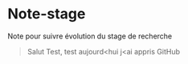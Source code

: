 # Note-stage
Note pour suivre évolution du stage de recherche

>Salut
Test, test
aujourd<hui j<ai appris GitHub
